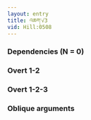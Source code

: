 ```yaml
---
layout: entry
title: འཆག་√3
vid: Hill:0508
---
```

### Dependencies (N = 0)


### Overt 1-2


### Overt 1-2-3


### Oblique arguments
